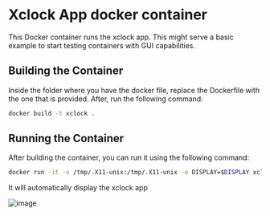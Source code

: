 # Xclock App docker container

This Docker container runs the xclock app. This might serve a basic example to start testing containers with GUI capabilities.

## Building the Container

Inside the folder where you have the docker file, replace the Dockerfile with the one that is provided. After, run the following command:

```bash
docker build -t xclock .
```

## Running the Container

After building the container, you can run it using the following command:

```bash
docker run -it -v /tmp/.X11-unix:/tmp/.X11-unix -e DISPLAY=$DISPLAY xclock
```
It will automatically display the xclock app

![image](https://github.com/grep265/Docker/assets/81888131/f0385025-012f-4f16-8ffc-f6c13c97dbb3)
